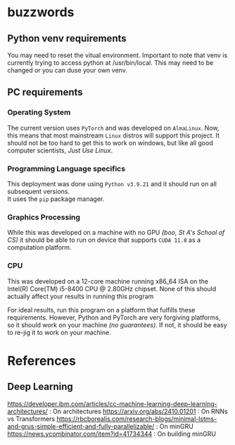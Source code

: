 # buzzwords

## Python venv requirements

You may need to reset the vitual environment. Important to note that venv is currently trying to access python at /usr/bin/local. This may need to be changed or you can duse your own venv. 

## PC requirements

### Operating System 
The current version uses `PyTorch` and was developed on `AlmaLinux`. Now, this means that most mainstream `Linux` distros will support this project. It should not be too hard to get this to work on windows, but like all good computer scientists, _*Just Use Linux*_.

### Programming Language specifics
This deployment was done using `Python v3.9.21` and it should run on all subsequent versions.  
It uses the `pip` package manager.

### Graphics Processing
While this was developed on a machine with no GPU _(boo, St A's School of CS)_ it should be able to run on device that supports `CUDA 11.8` as a computation platform.

### CPU
This was developed on a 12-core machine running x86_64 ISA on the Intel(R) Core(TM) i5-8400 CPU @ 2.80GHz chipset. None of this should actually affect your results in running this program

For ideal results, run this program on a platform that fulfills these requirements. However, Python and PyTorch are very forgiving platforms, so it should work on your machine _(no guarantees)_. If not, it should be easy to re-jig it to work on your machine.

# References

## Deep Learning
https://developer.ibm.com/articles/cc-machine-learning-deep-learning-architectures/                             : On architectures
https://arxiv.org/abs/2410.01201                                                                                : On RNNs vs Transformers
https://rbcborealis.com/research-blogs/minimal-lstms-and-grus-simple-efficient-and-fully-parallelizable/        : On minGRU
https://news.ycombinator.com/item?id=41734344                                                                   : On building minGRU